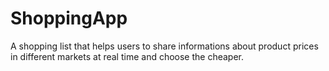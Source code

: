 # ShoppingApp
A shopping list that helps users to share informations about product prices in different markets at real time and choose the cheaper.

